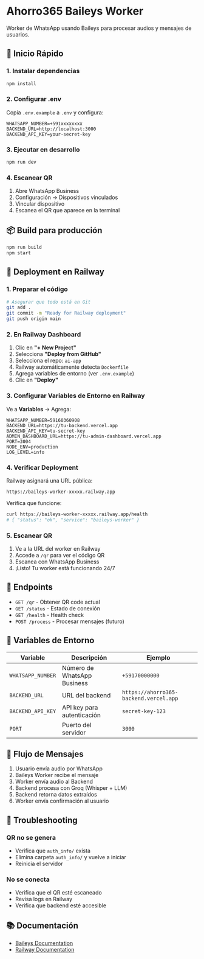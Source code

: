 # Ahorro365 Baileys Worker

Worker de WhatsApp usando Baileys para procesar audios y mensajes de usuarios.

## 🚀 Inicio Rápido

### 1. Instalar dependencias
```bash
npm install
```

### 2. Configurar .env
Copia `.env.example` a `.env` y configura:
```env
WHATSAPP_NUMBER=+591xxxxxxxx
BACKEND_URL=http://localhost:3000
BACKEND_API_KEY=your-secret-key
```

### 3. Ejecutar en desarrollo
```bash
npm run dev
```

### 4. Escanear QR
1. Abre WhatsApp Business
2. Configuración → Dispositivos vinculados
3. Vincular dispositivo
4. Escanea el QR que aparece en la terminal

## 📦 Build para producción
```bash
npm run build
npm start
```

## 🚢 Deployment en Railway

### 1. Preparar el código
```bash
# Asegurar que todo está en Git
git add .
git commit -m "Ready for Railway deployment"
git push origin main
```

### 2. En Railway Dashboard

1. Clic en **"+ New Project"**
2. Selecciona **"Deploy from GitHub"**
3. Selecciona el repo: `ai-app`
4. Railway automáticamente detecta `Dockerfile`
5. Agrega variables de entorno (ver `.env.example`)
6. Clic en **"Deploy"**

### 3. Configurar Variables de Entorno en Railway

Ve a **Variables** → Agrega:

```env
WHATSAPP_NUMBER=59160360908
BACKEND_URL=https://tu-backend.vercel.app
BACKEND_API_KEY=tu-secret-key
ADMIN_DASHBOARD_URL=https://tu-admin-dashboard.vercel.app
PORT=3004
NODE_ENV=production
LOG_LEVEL=info
```

### 4. Verificar Deployment

Railway asignará una URL pública:
```
https://baileys-worker-xxxxx.railway.app
```

Verifica que funcione:
```bash
curl https://baileys-worker-xxxxx.railway.app/health
# { "status": "ok", "service": "baileys-worker" }
```

### 5. Escanear QR

1. Ve a la URL del worker en Railway
2. Accede a `/qr` para ver el código QR
3. Escanea con WhatsApp Business
4. ¡Listo! Tu worker está funcionando 24/7

## 📡 Endpoints

- `GET /qr` - Obtener QR code actual
- `GET /status` - Estado de conexión
- `GET /health` - Health check
- `POST /process` - Procesar mensajes (futuro)

## 🔧 Variables de Entorno

| Variable | Descripción | Ejemplo |
|----------|-------------|---------|
| `WHATSAPP_NUMBER` | Número de WhatsApp Business | `+59170000000` |
| `BACKEND_URL` | URL del backend | `https://ahorro365-backend.vercel.app` |
| `BACKEND_API_KEY` | API key para autenticación | `secret-key-123` |
| `PORT` | Puerto del servidor | `3000` |

## 📝 Flujo de Mensajes

1. Usuario envía audio por WhatsApp
2. Baileys Worker recibe el mensaje
3. Worker envía audio al Backend
4. Backend procesa con Groq (Whisper + LLM)
5. Backend retorna datos extraídos
6. Worker envía confirmación al usuario

## 🐛 Troubleshooting

### QR no se genera
- Verifica que `auth_info/` exista
- Elimina carpeta `auth_info/` y vuelve a iniciar
- Reinicia el servidor

### No se conecta
- Verifica que el QR esté escaneado
- Revisa logs en Railway
- Verifica que backend esté accesible

## 📚 Documentación

- [Baileys Documentation](https://github.com/WhiskeySockets/Baileys)
- [Railway Documentation](https://docs.railway.app)

